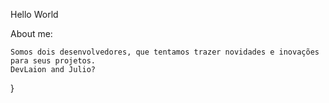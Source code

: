 Hello World

About me:
    
    Somos dois desenvolvedores, que tentamos trazer novidades e inovações para seus projetos.
    DevLaion and Julio?
}
